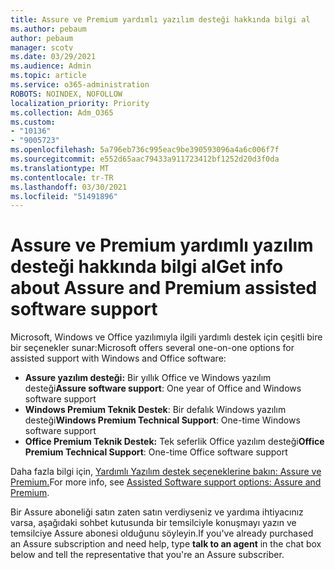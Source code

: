 ```yaml
---
title: Assure ve Premium yardımlı yazılım desteği hakkında bilgi al
ms.author: pebaum
author: pebaum
manager: scotv
ms.date: 03/29/2021
ms.audience: Admin
ms.topic: article
ms.service: o365-administration
ROBOTS: NOINDEX, NOFOLLOW
localization_priority: Priority
ms.collection: Adm_O365
ms.custom:
- "10136"
- "9005723"
ms.openlocfilehash: 5a796eb736c995eac9be390593096a4a6c006f7f
ms.sourcegitcommit: e552d65aac79433a911723412bf1252d20d3f0da
ms.translationtype: MT
ms.contentlocale: tr-TR
ms.lasthandoff: 03/30/2021
ms.locfileid: "51491896"
---
```

# <a name="get-info-about-assure-and-premium-assisted-software-support"></a><span data-ttu-id="965eb-102">Assure ve Premium yardımlı yazılım desteği hakkında bilgi al</span><span class="sxs-lookup"><span data-stu-id="965eb-102">Get info about Assure and Premium assisted software support</span></span>

<span data-ttu-id="965eb-103">Microsoft, Windows ve Office yazılımıyla ilgili yardımlı destek için çeşitli bire bir seçenekler sunar:</span><span class="sxs-lookup"><span data-stu-id="965eb-103">Microsoft offers several one-on-one options for assisted support with Windows and Office software:</span></span>

- <span data-ttu-id="965eb-104">**Assure yazılım desteği:** Bir yıllık Office ve Windows yazılım desteği</span><span class="sxs-lookup"><span data-stu-id="965eb-104">**Assure software support**: One year of Office and Windows software support</span></span>
- <span data-ttu-id="965eb-105">**Windows Premium Teknik Destek**: Bir defalık Windows yazılım desteği</span><span class="sxs-lookup"><span data-stu-id="965eb-105">**Windows Premium Technical Support**: One-time Windows software support</span></span>
- <span data-ttu-id="965eb-106">**Office Premium Teknik Destek:** Tek seferlik Office yazılım desteği</span><span class="sxs-lookup"><span data-stu-id="965eb-106">**Office Premium Technical Support**: One-time Office software support</span></span>

<span data-ttu-id="965eb-107">Daha fazla bilgi için, [Yardımlı Yazılım destek seçeneklerine bakın: Assure ve Premium.](https://support.microsoft.com/help/4467230/assisted-software-support-options-assure-premium)</span><span class="sxs-lookup"><span data-stu-id="965eb-107">For more info, see [Assisted Software support options: Assure and Premium](https://support.microsoft.com/help/4467230/assisted-software-support-options-assure-premium).</span></span>

<span data-ttu-id="965eb-108">Bir Assure aboneliği satın zaten satın verdiyseniz  ve yardıma ihtiyacınız varsa, aşağıdaki sohbet kutusunda bir temsilciyle konuşmayı yazın ve temsilciye Assure abonesi olduğunu söyleyin.</span><span class="sxs-lookup"><span data-stu-id="965eb-108">If you've already purchased an Assure subscription and need help, type **talk to an agent** in the chat box below and tell the representative that you're an Assure subscriber.</span></span>

